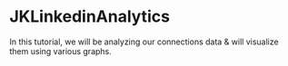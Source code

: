 # JKLinkedinAnalytics
In this tutorial, we will be analyzing our connections data &amp; will visualize them using various graphs.
